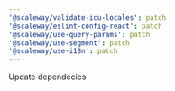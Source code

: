 ```yaml
---
'@scaleway/validate-icu-locales': patch
'@scaleway/eslint-config-react': patch
'@scaleway/use-query-params': patch
'@scaleway/use-segment': patch
'@scaleway/use-i18n': patch
---
```


Update dependecies
